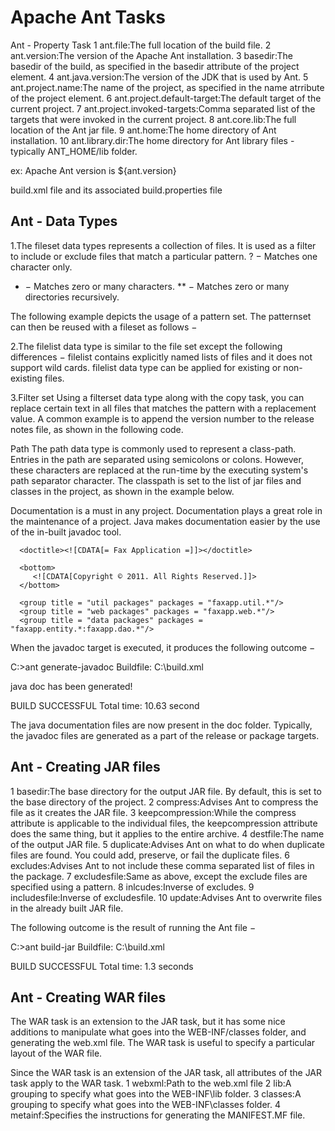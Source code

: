 # Apache Ant Tasks
Ant - Property Task
1 ant.file:The full location of the build file.
2 ant.version:The version of the Apache Ant installation.
3	basedir:The basedir of the build, as specified in the basedir attribute of the project element.
4	ant.java.version:The version of the JDK that is used by Ant.
5	ant.project.name:The name of the project, as specified in the name atrribute of the project element.
6	ant.project.default-target:The default target of the current project.
7	ant.project.invoked-targets:Comma separated list of the targets that were invoked in the current project.
8	ant.core.lib:The full location of the Ant jar file.
9	ant.home:The home directory of Ant installation.
10	ant.library.dir:The home directory for Ant library files - typically ANT_HOME/lib folder.

ex:
<project name = "Hello World Project" default = "info">
   <target name = "info">
      <echo>Apache Ant version is ${ant.version}</echo>
   </target>
</project>

build.xml file and its associated build.properties file
<property file = "build.properties"/>

## Ant - Data Types
1.The fileset data types represents a collection of files. It is used as a filter to include or exclude files that match a particular pattern.
<fileset dir = "${src}" casesensitive = "yes">
   <include name = "**/*.java"/>
   <exclude name = "**/*Stub*"/>
</fileset>
? − Matches one character only.
* − Matches zero or many characters.
** − Matches zero or many directories recursively.

The following example depicts the usage of a pattern set.
<patternset id = "java.files.without.stubs">
   <include name = "src/**/*.java"/>
   <exclude name = "src/**/*Stub*"/>
</patternset>
The patternset can then be reused with a fileset as follows −
<fileset dir = "${src}" casesensitive = "yes">
   <patternset refid = "java.files.without.stubs"/>
</fileset>

2.The filelist data type is similar to the file set except the following differences −
filelist contains explicitly named lists of files and it does not support wild cards.
filelist data type can be applied for existing or non-existing files.
<filelist id = "config.files" dir = "${webapp.src.folder}">
   <file name = "applicationConfig.xml"/>
   <file name = "faces-config.xml"/>
   <file name = "web.xml"/>
   <file name = "portlet.xml"/>
</filelist>

3.Filter set
Using a filterset data type along with the copy task, you can replace certain text in all files that matches the pattern with a replacement value.
A common example is to append the version number to the release notes file, as shown in the following code.

<copy todir = "${output.dir}">
   <fileset dir = "${releasenotes.dir}" includes = "**/*.txt"/>
   
   <filterset>
      <filter token = "VERSION" value = "${current.version}"/>
   </filterset>
</copy>

Path
The path data type is commonly used to represent a class-path. Entries in the path are separated using semicolons or colons. However, these characters are replaced at the run-time by the executing system's path separator character.
The classpath is set to the list of jar files and classes in the project, as shown in the example below.

<path id = "build.classpath.jar">
   <pathelement path = "${env.J2EE_HOME}/${j2ee.jar}"/>
   
   <fileset dir = "lib">
      <include name = "**/*.jar"/>
   </fileset>
</path>


Documentation is a must in any project. Documentation plays a great role in the maintenance of a project. Java makes documentation easier by the use of the in-built javadoc tool.
<target name = "generate-javadoc">
   <javadoc packagenames = "faxapp.*" sourcepath = "${src.dir}" 
      destdir = "doc" version = "true" windowtitle = "Fax Application">
      
      <doctitle><![CDATA[= Fax Application =]]></doctitle>
      
      <bottom>
         <![CDATA[Copyright © 2011. All Rights Reserved.]]>
      </bottom>
      
      <group title = "util packages" packages = "faxapp.util.*"/>
      <group title = "web packages" packages = "faxapp.web.*"/>
      <group title = "data packages" packages = "faxapp.entity.*:faxapp.dao.*"/>
   </javadoc>

   <echo message = "java doc has been generated!" />
</target>
When the javadoc target is executed, it produces the following outcome −

C:\>ant generate-javadoc
Buildfile: C:\build.xml

java doc has been generated!

BUILD SUCCESSFUL
Total time: 10.63 second

The java documentation files are now present in the doc folder.
Typically, the javadoc files are generated as a part of the release or package targets.


## Ant - Creating JAR files
1  basedir:The base directory for the output JAR file. By default, this is set to the base directory of the project.
2	compress:Advises Ant to compress the file as it creates the JAR file.
3	keepcompression:While the compress attribute is applicable to the individual files, the keepcompression attribute does the same thing, but it applies to the entire archive.
4	destfile:The name of the output JAR file.
5  duplicate:Advises Ant on what to do when duplicate files are found. You could add, preserve, or fail the duplicate files.
6	excludes:Advises Ant to not include these comma separated list of files in the package.
7	excludesfile:Same as above, except the exclude files are specified using a pattern.
8	inlcudes:Inverse of excludes.
9	includesfile:Inverse of excludesfile.
10	update:Advises Ant to overwrite files in the already built JAR file.

<target name = "build-jar">
   <jar destfile = "${web.dir}/lib/util.jar"
      basedir = "${build.dir}/classes"
      includes = "faxapp/util/**"
      excludes = "**/Test.class">
      <manifest>
         <attribute name = "Main-Class" value = "com.tutorialspoint.util.FaxUtil"/>
      </manifest>
   </jar>
</target>
The following outcome is the result of running the Ant file −

C:\>ant build-jar
Buildfile: C:\build.xml

BUILD SUCCESSFUL
Total time: 1.3 seconds

## Ant - Creating WAR files
The WAR task is an extension to the JAR task, but it has some nice additions to manipulate what goes into the WEB-INF/classes folder, and generating the web.xml file. The WAR task is useful to specify a particular layout of the WAR file.

Since the WAR task is an extension of the JAR task, all attributes of the JAR task apply to the WAR task.
1	webxml:Path to the web.xml file
2	lib:A grouping to specify what goes into the WEB-INF\lib folder.
3	classes:A grouping to specify what goes into the WEB-INF\classes folder.
4	metainf:Specifies the instructions for generating the MANIFEST.MF file.

